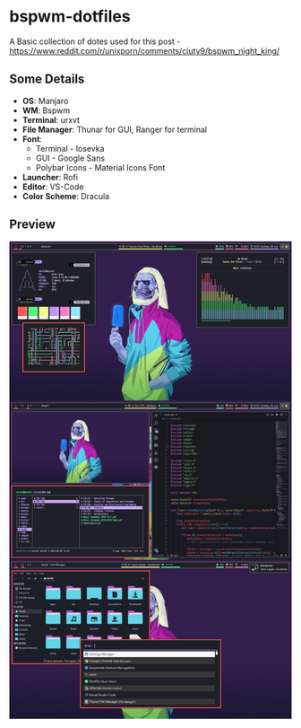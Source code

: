 # bspwm-dotfiles

A Basic collection of dotes used for this post - https://www.reddit.com/r/unixporn/comments/ciuty9/bspwm_night_king/

## Some Details

- **OS**: Manjaro
- **WM**: Bspwm
- **Terminal**: urxvt
- **File Manager**: Thunar for GUI, Ranger for terminal
- **Font**:
    - Terminal - Iosevka
    - GUI - Google Sans
    - Polybar Icons - Material Icons Font
- **Launcher**: Rofi
- **Editor**: VS-Code
- **Color Scheme**: Dracula

## Preview 

![preview](images/Unixporn.jpg "Night King - Dracula")
